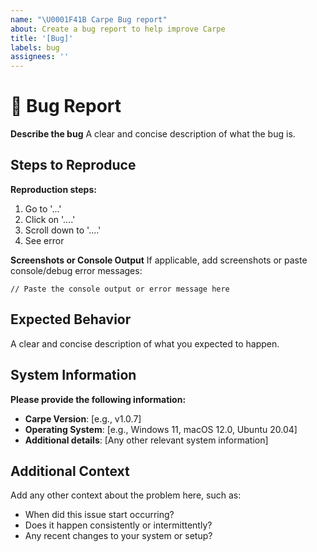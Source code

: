 ```yaml
---
name: "\U0001F41B Carpe Bug report"
about: Create a bug report to help improve Carpe
title: '[Bug]'
labels: bug
assignees: ''
---
```


# 🐛 Bug Report

**Describe the bug**
A clear and concise description of what the bug is.

## Steps to Reproduce

**Reproduction steps:**
1. Go to '...'
2. Click on '....'
3. Scroll down to '....'
4. See error

**Screenshots or Console Output**
If applicable, add screenshots or paste console/debug error messages:

```
// Paste the console output or error message here
```

## Expected Behavior

A clear and concise description of what you expected to happen.

## System Information

**Please provide the following information:**

- **Carpe Version**: [e.g., v1.0.7]
- **Operating System**: [e.g., Windows 11, macOS 12.0, Ubuntu 20.04]
- **Additional details**: [Any other relevant system information]

## Additional Context

Add any other context about the problem here, such as:
- When did this issue start occurring?
- Does it happen consistently or intermittently?
- Any recent changes to your system or setup?
